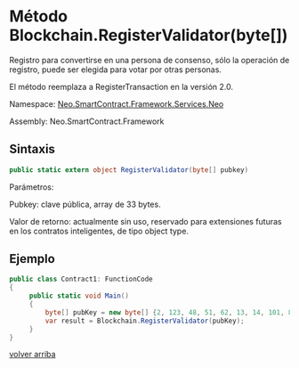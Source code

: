 # Método Blockchain.RegisterValidator(byte[])

Registro para convertirse en una persona de consenso, sólo la operación de registro, puede ser elegida para votar por otras personas.

El método reemplaza a RegisterTransaction en la versión 2.0.

Namespace: [Neo.SmartContract.Framework.Services.Neo](../../neo.md)

Assembly: Neo.SmartContract.Framework

## Sintaxis

```c#
public static extern object RegisterValidator(byte[] pubkey)
```

Parámetros:

Pubkey: clave pública, array de 33 bytes.

Valor de retorno: actualmente sin uso, reservado para extensiones futuras en los contratos inteligentes, de tipo object type.

## Ejemplo

```c#
public class Contract1: FunctionCode
{
     public static void Main()
     {
         byte[] pubKey = new byte[] {2, 123, 48, 51, 62, 13, 14, 101, 82, 174, 109, 29, 169, 249, 64, 159, 85, 30, 53, 238, 151, 25, 48, 94, 148, 93, 196, 220, 186, 153, 132, 86, 202};
         var result = Blockchain.RegisterValidator(pubKey);
     }
}
```



[volver arriba](../Blockchain.md)
